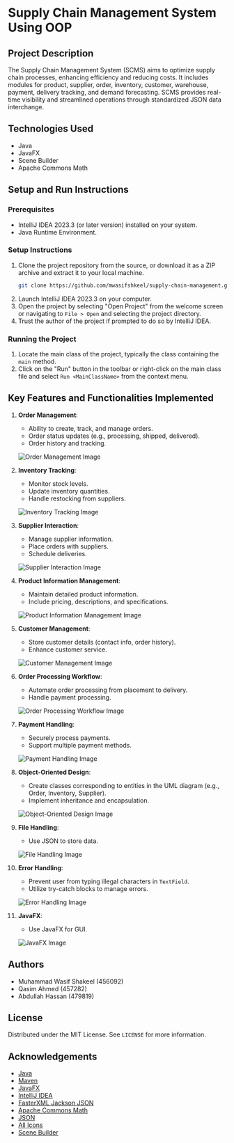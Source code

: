 # Supply Chain Management System Using OOP

## Project Description

The Supply Chain Management System (SCMS) aims to optimize supply chain processes, enhancing efficiency and reducing costs. It includes modules for product, supplier, order, inventory, customer, warehouse, payment, delivery tracking, and demand forecasting. SCMS provides real-time visibility and streamlined operations through standardized JSON data interchange.

## Technologies Used

- Java
- JavaFX
- Scene Builder
- Apache Commons Math

## Setup and Run Instructions

### Prerequisites

- IntelliJ IDEA 2023.3 (or later version) installed on your system.
- Java Runtime Environment.

### Setup Instructions

1. Clone the project repository from the source, or download it as a ZIP archive and extract it to your local machine.
    ```bash
    git clone https://github.com/mwasifshkeel/supply-chain-management.git
    ```
2. Launch IntelliJ IDEA 2023.3 on your computer.
3. Open the project by selecting "Open Project" from the welcome screen or navigating to `File > Open` and selecting the project directory.
4. Trust the author of the project if prompted to do so by IntelliJ IDEA.

### Running the Project

1. Locate the main class of the project, typically the class containing the `main` method.
2. Click on the "Run" button in the toolbar or right-click on the main class file and select `Run <MainClassName>` from the context menu.

## Key Features and Functionalities Implemented

1. **Order Management**:
    - Ability to create, track, and manage orders.
    - Order status updates (e.g., processing, shipped, delivered).
    - Order history and tracking.
    
    ![Order Management Image](images/order.png)

2. **Inventory Tracking**:
    - Monitor stock levels.
    - Update inventory quantities.
    - Handle restocking from suppliers.
    
    ![Inventory Tracking Image](images/inventory.png)

3. **Supplier Interaction**:
    - Manage supplier information.
    - Place orders with suppliers.
    - Schedule deliveries.
    
    ![Supplier Interaction Image](images/supplier.png)

4. **Product Information Management**:
    - Maintain detailed product information.
    - Include pricing, descriptions, and specifications.
    
    ![Product Information Management Image](images/product.png)

5. **Customer Management**:
    - Store customer details (contact info, order history).
    - Enhance customer service.
    
    ![Customer Management Image](images/customer.png)

6. **Order Processing Workflow**:
    - Automate order processing from placement to delivery.
    - Handle payment processing.
    
    ![Order Processing Workflow Image](images/order2.png)

7. **Payment Handling**:
    - Securely process payments.
    - Support multiple payment methods.
    
    ![Payment Handling Image](images/payment.png)

8. **Object-Oriented Design**:
    - Create classes corresponding to entities in the UML diagram (e.g., Order, Inventory, Supplier).
    - Implement inheritance and encapsulation.
    
    ![Object-Oriented Design Image](images/oop.png)

9. **File Handling**:
    - Use JSON to store data.
    
    ![File Handling Image](images/json.png)

10. **Error Handling**:
    - Prevent user from typing illegal characters in `TextField`.
    - Utilize try-catch blocks to manage errors.
    
    ![Error Handling Image](images/error-handling.png)

11. **JavaFX**:
    - Use JavaFX for GUI.
    
    ![JavaFX Image](images/javafx.png)

## Authors

- Muhammad Wasif Shakeel (456092)
- Qasim Ahmed (457282)
- Abdullah Hassan (479819)

## License

Distributed under the MIT License. See `LICENSE` for more information.

## Acknowledgements

- [Java](https://docs.oracle.com/en/java/)
- [Maven](https://maven.apache.org/guides/index.html)
- [JavaFX](https://openjfx.io/openjfx-docs/)
- [IntelliJ IDEA](https://www.jetbrains.com/help/idea/getting-started.html)
- [FasterXML Jackson JSON](https://github.com/FasterXML/jackson/blob/master/MANUAL.md)
- [Apache Commons Math](https://commons.apache.org/proper/commons-math/)
- [JSON](https://github.com/stleary/JSON-java)
- [All Icons](https://www.svgrepo.com/)
- [Scene Builder](https://docs.gluonhq.com/)
